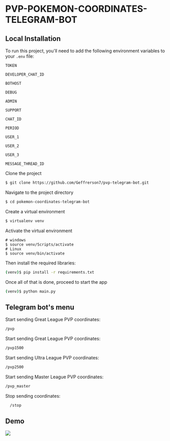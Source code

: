 # PVP-POKEMON-COORDINATES-TELEGRAM-BOT

## Local Installation

To run this project, you'll need to add the following environment variables to your `.env` file:

`TOKEN`

`DEVELOPER_CHAT_ID`

`BOTHOST`

`DEBUG`

`ADMIN`

`SUPPORT`

`CHAT_ID`

`PERIOD`

`USER_1`

`USER_2`

`USER_3`

`MESSAGE_THREAD_ID`

Clone the project

```bash
$ git clone https://github.com/Geffrerson7/pvp-telegram-bot.git
```

Navigate to the project directory

```bash
$ cd pokemon-coordinates-telegram-bot
```

Create a virtual environment

```sh
$ virtualenv venv
```

Activate the virtual environment

```
# windows
$ source venv/Scripts/activate
# Linux
$ source venv/bin/activate
```

Then install the required libraries:

```sh
(venv)$ pip install -r requirements.txt
```

Once all of that is done, proceed to start the app

```bash
(venv)$ python main.py
```

## Telegram bot's menu

Start sending Great League PVP coordinates:

```bash
/pvp
```

Start sending Great League PVP coordinates:

```bash
/pvp1500
```

Start sending Ultra League PVP coordinates:
```bash
/pvp2500
```

Start sending Master League PVP coordinates:
```bash
/pvp_master
```
Stop sending coordinates:
```bash
  /stop
```

## Demo

[![](https://markdown-videos-api.jorgenkh.no/youtube/0StbpCOGDZU)](https://youtu.be/0StbpCOGDZU "PVP Telegram Bot Demo Video")
